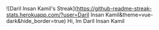 ![Daril Insan Kamil's Streak](https://github-readme-streak-stats.herokuapp.com/?user=Daril Insan Kamil&theme=vue-dark&hide_border=true)
Hi, Im Daril Insan Kamil
